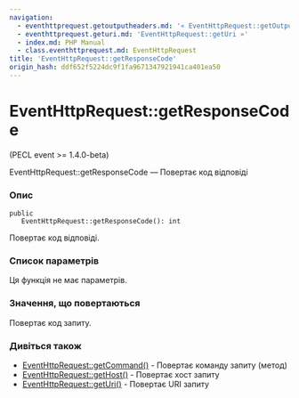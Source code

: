 ```yaml
---
navigation:
  - eventhttprequest.getoutputheaders.md: '« EventHttpRequest::getOutputHeaders'
  - eventhttprequest.geturi.md: 'EventHttpRequest::getUri »'
  - index.md: PHP Manual
  - class.eventhttprequest.md: EventHttpRequest
title: 'EventHttpRequest::getResponseCode'
origin_hash: ddf652f5224dc9f1fa9671347921941ca401ea50
---
```

# EventHttpRequest::getResponseCode

(PECL event >= 1.4.0-beta)

EventHttpRequest::getResponseCode — Повертає код відповіді

### Опис

```methodsynopsis
public
   EventHttpRequest::getResponseCode(): int
```

Повертає код відповіді.

### Список параметрів

Ця функція не має параметрів.

### Значення, що повертаються

Повертає код запиту.

### Дивіться також

-   [EventHttpRequest::getCommand()](eventhttprequest.getcommand.md) \- Повертає команду запиту (метод)
-   [EventHttpRequest::getHost()](eventhttprequest.gethost.md) \- Повертає хост запиту
-   [EventHttpRequest::getUri()](eventhttprequest.geturi.md) \- Повертає URI запиту
